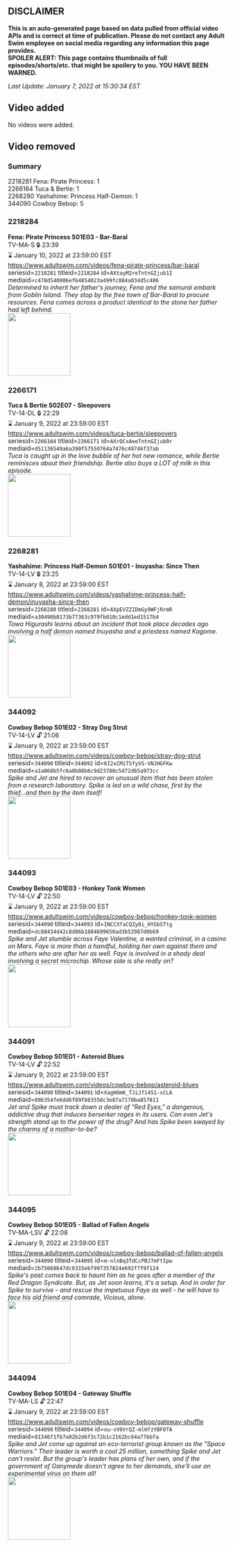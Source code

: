 ## DISCLAIMER
**This is an auto-generated page based on data pulled from official video APIs and is correct at time of publication. Please do not contact any Adult Swim employee on social media regarding any information this page provides.**  
**SPOILER ALERT: This page contains thumbnails of full episodes/shorts/etc. that might be spoilery to you. YOU HAVE BEEN WARNED.**  

_Last Update: January 7, 2022 at 15:30:34 EST_
## Video added
No videos were added.  
## Video removed
### Summary
2218281 Fena: Pirate Princess: 1  
2266164 Tuca & Bertie: 1  
2268280 Yashahime: Princess Half-Demon: 1  
344090 Cowboy Bebop: 5  
### 2218284
**Fena: Pirate Princess S01E03 - Bar-Baral**  
TV-MA-S 🔒 23:39  
⌛ January 10, 2022 at 23:59:00 EST  
https://www.adultswim.com/videos/fena-pirate-princess/bar-baral  
seriesid=`2218281` titleid=`2218284` id=`AXtayM2reTntnGIjub1I` mediaid=`c478d540806ef64854023a499fc884a034d5c406`  
_Determined to inherit her father's journey, Fena and the samurai embark from Goblin Island. They stop by the free town of Bar-Baral to procure resources. Fena comes across a product identical to the stone her father had left behind._  
<a href="https://media.cdn.adultswim.com/uploads/20210820/thumbnails/2_21820119417-FenaPiratePrincess_103_BarBaral.png"><img src="https://media.cdn.adultswim.com/uploads/20210820/thumbnails/2_21820119417-FenaPiratePrincess_103_BarBaral.png" height="144px" /></a>
### 2266171
**Tuca & Bertie S02E07 - Sleepovers**  
TV-14-DL 🔒 22:29  
⌛ January 9, 2022 at 23:59:00 EST  
https://www.adultswim.com/videos/tuca-bertie/sleepovers  
seriesid=`2266164` titleid=`2266171` id=`AXrQCxAeeTntnGIjub0r` mediaid=`d51136549a6a390f57550764a7476c49746f37ab`  
_Tuca is caught up in the love bubble of her hot new romance, while Bertie reminisces about their friendship. Bertie also buys a LOT of milk in this episode._  
<a href="https://media.cdn.adultswim.com/uploads/20210723/thumbnails/2_2172311408-TucaAndBertie_207_Sleepovers.png"><img src="https://media.cdn.adultswim.com/uploads/20210723/thumbnails/2_2172311408-TucaAndBertie_207_Sleepovers.png" height="144px" /></a>
### 2268281
**Yashahime: Princess Half-Demon S01E01 - Inuyasha: Since Then**  
TV-14-LV 🔒 23:25  
⌛ January 8, 2022 at 23:59:00 EST  
https://www.adultswim.com/videos/yashahime-princess-half-demon/inuyasha-since-then  
seriesid=`2268280` titleid=`2268281` id=`AXpEVZZIDmGy9WFjRrmR` mediaid=`a30490b8173b77363c979fb010c1edd1ed1517b4`  
_Towa Higurashi learns about an incident that took place decades ago involving a half demon named Inuyasha and a priestess named Kagome._  
<a href="https://media.cdn.adultswim.com/uploads/20210625/thumbnails/2_2162514185-YashahimePrincessHalfDemon_101_InuyashaSinceThen.png"><img src="https://media.cdn.adultswim.com/uploads/20210625/thumbnails/2_2162514185-YashahimePrincessHalfDemon_101_InuyashaSinceThen.png" height="144px" /></a>
### 344092
**Cowboy Bebop S01E02 - Stray Dog Strut**  
TV-14-LV 🔓 21:06  
⌛ January 9, 2022 at 23:59:00 EST  
https://www.adultswim.com/videos/cowboy-bebop/stray-dog-strut  
seriesid=`344090` titleid=`344092` id=`6I2xCMiTSfyVS-VNJHGFKw` mediaid=`a1a068b5fc6a0b88b6c9d23780c5d72d65a973cc`  
_Spike and Jet are hired to recover an unusual item that has been stolen from a research laboratory. Spike is led on a wild chase, first by the thief...and then by the item itself!_  
<a href="https://media.cdn.adultswim.com/uploads/20200303/thumbnails/2_20331024248-cowboybebop_102.jpg"><img src="https://media.cdn.adultswim.com/uploads/20200303/thumbnails/2_20331024248-cowboybebop_102.jpg" height="144px" /></a>
### 344093
**Cowboy Bebop S01E03 - Honkey Tonk Women**  
TV-14-LV 🔓 22:50  
⌛ January 9, 2022 at 23:59:00 EST  
https://www.adultswim.com/videos/cowboy-bebop/honkey-tonk-women  
seriesid=`344090` titleid=`344093` id=`INCCXfaCQZy8i_HYGbSTtg` mediaid=`dc88434d42c8d86b1884699650ad3b52987d0b69`  
_Spike and Jet stumble across Faye Valentine, a wanted criminal, in a casino on Mars. Faye is more than a handful, holding her own against them and the others who are after her as well.  Faye is involved in a shady deal involving a secret microchip. Whose side is she really on?_  
<a href="https://media.cdn.adultswim.com/uploads/20200303/thumbnails/2_20331024393-cowboybebop_103.jpg"><img src="https://media.cdn.adultswim.com/uploads/20200303/thumbnails/2_20331024393-cowboybebop_103.jpg" height="144px" /></a>
### 344091
**Cowboy Bebop S01E01 - Asteroid Blues**  
TV-14-LV 🔓 22:52  
⌛ January 9, 2022 at 23:59:00 EST  
https://www.adultswim.com/videos/cowboy-bebop/asteroid-blues  
seriesid=`344090` titleid=`344091` id=`XagHOmK_TJiJf1451-sCLA` mediaid=`09b354fe6dd6f89f883558c3e87a7170ba857811`  
_Jet and Spike must track down a dealer of "Red Eyes," a dangerous, addictive drug that induces berserker rages in its users. Can even Jet's strength stand up to the power of the drug?  And has Spike been swayed by the charms of a mother-to-be?_  
<a href="https://media.cdn.adultswim.com/uploads/20200303/thumbnails/2_20331023142-cowboybebop_101.jpg"><img src="https://media.cdn.adultswim.com/uploads/20200303/thumbnails/2_20331023142-cowboybebop_101.jpg" height="144px" /></a>
### 344095
**Cowboy Bebop S01E05 - Ballad of Fallen Angels**  
TV-MA-LSV 🔓 22:08  
⌛ January 9, 2022 at 23:59:00 EST  
https://www.adultswim.com/videos/cowboy-bebop/ballad-of-fallen-angels  
seriesid=`344090` titleid=`344095` id=`m-nlnBq3TdCcPBJ7mFtIpw` mediaid=`2b75068647dc6315ebf997357824e692f7f9f124`  
_Spike's past comes back to haunt him as he goes after a member of the Red Dragon Syndicate. But, as Jet soon learns, it's a setup. And in order for Spike to survive - and rescue the impetuous Faye as well - he will have to face his old friend and comrade, Vicious, alone._  
<a href="https://media.cdn.adultswim.com/uploads/20200303/thumbnails/2_20331025285-cowboybebop_105.jpg"><img src="https://media.cdn.adultswim.com/uploads/20200303/thumbnails/2_20331025285-cowboybebop_105.jpg" height="144px" /></a>
### 344094
**Cowboy Bebop S01E04 - Gateway Shuffle**  
TV-MA-LS 🔓 22:47  
⌛ January 9, 2022 at 23:59:00 EST  
https://www.adultswim.com/videos/cowboy-bebop/gateway-shuffle  
seriesid=`344090` titleid=`344094` id=`ou-vV0VrQZ-mlHfzYBF0TA` mediaid=`81346f1fb7a02b2d6f3c72b1c2162bc64a77bbfa`  
_Spike and Jet come up against an eco-terrorist group known as the "Space Warriors." Their leader is worth a cool 25 million, something Spike and Jet can't resist. But the group's leader has plans of her own, and if the government of Ganymede doesn't agree to her demands, she'll use an experimental virus on them all!_  
<a href="https://media.cdn.adultswim.com/uploads/20200303/thumbnails/2_2033102504-cowboybebop_104.jpg"><img src="https://media.cdn.adultswim.com/uploads/20200303/thumbnails/2_2033102504-cowboybebop_104.jpg" height="144px" /></a>
